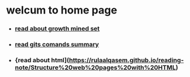 # **welcum to home page** 
* ### [read about growth mined set](https://rulaalqasem.github.io/reading-note/)
* ### [read gits comands summary](https://rulaalqasem.github.io/reading-note/git%20summary)
* ### {read about html](https://rulaalqasem.github.io/reading-note/Structure%20web%20pages%20with%20HTML)


